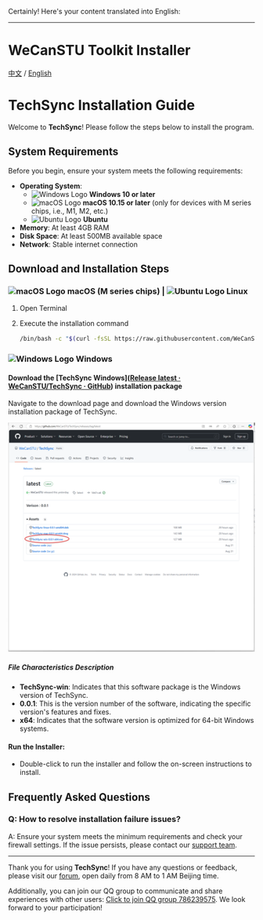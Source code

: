 Certainly! Here's your content translated into English:

---

# WeCanSTU Toolkit Installer

[中文](https://github.com/WeCanSTU/install/blob/main/README_CN.md) / [English](https://github.com/WeCanSTU/install/blob/main/README.md)

# TechSync Installation Guide

Welcome to **TechSync**! Please follow the steps below to install the program.

## System Requirements

Before you begin, ensure your system meets the following requirements:

- **Operating System**:
  - ![Windows Logo](https://img.icons8.com/color/48/000000/windows-10.png) **Windows 10 or later**
  - ![macOS Logo](https://img.icons8.com/ios-filled/50/000000/mac-logo.png) **macOS 10.15 or later** (only for devices with M series chips, i.e., M1, M2, etc.)
  - ![Ubuntu Logo](https://img.icons8.com/color/48/000000/ubuntu--v1.png) **Ubuntu**
- **Memory**: At least 4GB RAM
- **Disk Space**: At least 500MB available space
- **Network**: Stable internet connection

## Download and Installation Steps

### ![macOS Logo](https://img.icons8.com/ios-filled/50/000000/mac-logo.png) macOS (M series chips) | ![Ubuntu Logo](https://img.icons8.com/color/48/000000/ubuntu--v1.png) Linux

1. Open Terminal

2. Execute the installation command

   ```bash
   /bin/bash -c "$(curl -fsSL https://raw.githubusercontent.com/WeCanSTU/install/main/install.sh)"
   ```

### ![Windows Logo](https://img.icons8.com/color/48/000000/windows-10.png) Windows

#### Download the [TechSync Windows]([Release latest · WeCanSTU/TechSync · GitHub](https://github.com/WeCanSTU/TechSync/releases/tag/latest)) installation package

  Navigate to the download page and download the Windows version installation package of TechSync.

![	](https://github.com/WeCanSTU/install/blob/main/resource/win/0.png)

##### File Characteristics Description

- **TechSync-win**: Indicates that this software package is the Windows version of TechSync.
- **0.0.1**: This is the version number of the software, indicating the specific version's features and fixes.
- **x64**: Indicates that the software version is optimized for 64-bit Windows systems.

#### **Run the Installer**:

- Double-click to run the installer and follow the on-screen instructions to install.

## Frequently Asked Questions

### Q: How to resolve installation failure issues?

A: Ensure your system meets the minimum requirements and check your firewall settings. If the issue persists, please contact our [support team](mailto:tech@umetav.cn).

---

Thank you for using **TechSync**! If you have any questions or feedback, please visit our [forum](https://forum.umetav.cn/), open daily from 8 AM to 1 AM Beijing time.

Additionally, you can join our QQ group to communicate and share experiences with other users: [Click to join QQ group 786239575](tencent://groupwpa/?subcmd=join&param=786239575). We look forward to your participation!